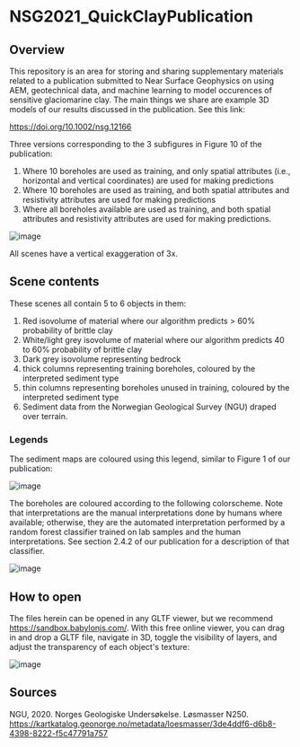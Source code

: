 # NSG2021_QuickClayPublication

## Overview
This repository is an area for storing and sharing supplementary materials related to a publication submitted to Near Surface Geophysics on using AEM, geotechnical data, and machine learning to model occurences of sensitive glaciomarine clay. The main things we share are example 3D models of our results discussed in the publication. See this link: 

https://doi.org/10.1002/nsg.12166

Three versions corresponding to the 3 subfigures in Figure 10 of the publication: 
1. Where 10 boreholes are used as training, and only spatial attributes (i.e., horizontal and vertical coordinates) are used for making predictions 
2. Where 10 boreholes are used as training, and both spatial attributes and resistivity attributes are used for making predictions 
3. Where all boreholes available are used as training, and both spatial attributes and resistivity attributes are used for making predictions. 

![image](https://user-images.githubusercontent.com/61405744/117419265-a9f0ae80-af1c-11eb-8843-a0387aa609f4.png)

All scenes have a vertical exaggeration of 3x. 

## Scene contents
These scenes all contain 5 to 6 objects in them: 
1. Red isovolume of material where our algorithm predicts > 60% probability of brittle clay
2. White/light grey isovolume of material where our algorithm predicts 40 to 60% probability of brittle clay
3. Dark grey isovolume representing bedrock 
4. thick columns representing training boreholes, coloured by the interpreted sediment type
5. thin columns representing boreholes unused in training, coloured by the interpreted sediment type 
6. Sediment data from the Norwegian Geological Survey (NGU) draped over terrain.  

### Legends
The sediment maps are coloured using this legend, similar to Figure 1 of our publication:

![image](https://user-images.githubusercontent.com/61405744/117419307-b4ab4380-af1c-11eb-9cd4-36e5134b9ad2.png)

The boreholes are coloured according to the following colorscheme. Note that interpretations are the manual interpretations done by humans where available; otherwise, they are the automated interpretation performed by a random forest classifier trained on lab samples and the human interpretations. See section 2.4.2 of our publication for a description of that classifier. 

![image](https://user-images.githubusercontent.com/61405744/117419326-bb39bb00-af1c-11eb-84db-ad29eae860bb.png)



## How to open
The files herein can be opened in any GLTF viewer, but we recommend https://sandbox.babylonjs.com/. With this free online viewer, you can drag in and drop a GLTF file, navigate in 3D, toggle the visibility of layers, and adjust the transparency of each object's texture:

![image](https://user-images.githubusercontent.com/61405744/117421273-ae1dcb80-af1e-11eb-8d66-67305ad82b22.png)


## Sources
NGU, 2020. Norges Geologiske Undersøkelse. Løsmasser N250. https://kartkatalog.geonorge.no/metadata/loesmasser/3de4ddf6-d6b8-4398-8222-f5c47791a757
